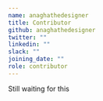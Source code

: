 ```yaml
---
name: anaghathedesigner
title: Contributor
github: anaghathedesigner
twitter: ""
linkedin: ""
slack: ""
joining_date: ""
role: contributor
---
```


Still waiting for this
